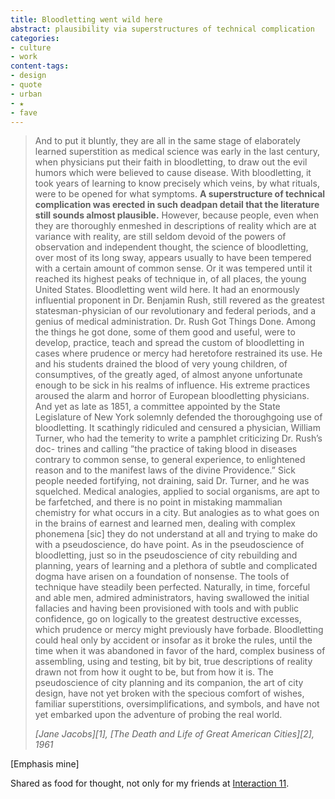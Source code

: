 ```yaml
---
title: Bloodletting went wild here
abstract: plausibility via superstructures of technical complication
categories:
- culture
- work
content-tags:
- design
- quote
- urban
- ★
- fave
---
```


> And to put it bluntly, they are all in the same stage of elaborately learned superstition as medical science was early in the last century, when physicians put their faith in bloodletting, to draw out the evil humors which were believed to cause disease. With bloodletting, it took years of learning to know precisely which veins, by what rituals, were to be opened for what symptoms. **A superstructure of technical complication was erected in such deadpan detail that the literature still sounds almost plausible.** However, because people, even when they are thoroughly enmeshed in descriptions of reality which are at variance with reality, are still seldom devoid of the powers of observation and independent thought, the science of bloodletting, over most of its long sway, appears usually to have been tempered with a certain amount of common sense. Or it was tempered until it reached its highest peaks of technique in, of all places, the young United States. Bloodletting went wild here. It had an enormously influential proponent in Dr. Benjamin Rush, still revered as the greatest statesman-physician of our revolutionary and federal periods, and a genius of medical administration. Dr. Rush Got Things Done. Among the things he got done, some of them good and useful, were to develop, practice, teach and spread the custom of bloodletting in cases where prudence or mercy had heretofore restrained its use. He and his students drained the blood of very young children, of consumptives, of the greatly aged, of almost anyone unfortunate enough to be sick in his realms of influence. His extreme practices aroused the alarm and horror of European bloodletting physicians. And yet as late as 1851, a committee appointed by the State Legislature of New York solemnly defended the thoroughgoing use of bloodletting. It scathingly ridiculed and censured a physician, William Turner, who had the temerity to write a pamphlet criticizing Dr. Rush’s doc- trines and calling ”the practice of taking blood in diseases contrary to common sense, to general experience, to enlightened reason and to the manifest laws of the divine Providence.” Sick people needed fortifying, not draining, said Dr. Turner, and he was squelched.
> Medical analogies, applied to social organisms, are apt to be farfetched, and there is no point in mistaking mammalian chemistry for what occurs in a city. But analogies as to what goes on in the brains of earnest and learned men, dealing with complex phonemena [sic] they do not understand at all and trying to make do with a pseudoscience, do have point. As in the pseudoscience of bloodletting, just so in the pseudoscience of city rebuilding and planning, years of learning and a plethora of subtle and complicated dogma have arisen on a foundation of nonsense. The tools of technique have steadily been perfected. Naturally, in time, forceful and able men, admired administrators, having swallowed the initial fallacies and having been provisioned with tools and with public confidence, go on logically to the greatest destructive excesses, which prudence or mercy might previously have forbade. Bloodletting could heal only by accident or insofar as it broke the rules, until the time when it was abandoned in favor of the hard, complex business of assembling, using and testing, bit by bit, true descriptions of reality drawn not from how it ought to be, but from how it is. The pseudoscience of city planning and its companion, the art of city design, have not yet broken with the specious comfort of wishes, familiar superstitions, oversimplifications, and symbols, and have not yet embarked upon the adventure of probing the real world.
> <footer><cite>[Jane Jacobs][1], [The Death and Life of Great American Cities][2], 1961</cite></footer>
 [Emphasis mine]

Shared as food for thought, not only for my friends at [Interaction 11][3].

   [1]: http://www.pps.org/articles/jjacobs-2/
   [2]: http://www.goodreads.com/book/show/381359.The_Death_and_Life_of_Great_American_Cities
   [3]: http://www.ixda.org/i11/
